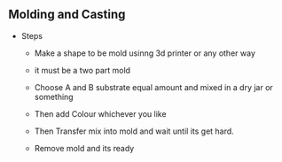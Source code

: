 ## Molding and Casting

- Steps

  - Make a shape to be mold usinng 3d printer or any other way

  - it must be a two part mold

  - Choose A and B substrate equal amount and mixed in a dry jar or something

  - Then add Colour whichever you like

  - Then Transfer mix into mold and wait until its get hard.

  - Remove mold and its ready
